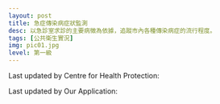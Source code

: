 ```yaml
---
layout: post
title: 急症傳染病症狀監測
desc: 以急診室求診的主要病徵為依據，追蹤市內各種傳染病症的流行程度。
tags: [公共衛生實況]
img: pic01.jpg
level: 第一級
---
```

<script src="{{ "/assets/plugins/sheetrock/plugin.js" | relative_url }}"></script>
<script src="{{ "/assets/plugins/chart-js/plugin.js" | relative_url }}"></script>

Last updated by Centre for Health Protection: 
<span id="lastmodified"></span>

Last updated by Our Application: 
<span id="lastrequested"></span>

<div class="chart-container" style="position: relative; height:600px;">
    <canvas id="chart" height="600" width="600"></canvas>
</div>

<table id="statistics" class="table table-condensed table-striped"></table>
  
<script>  //update chart

require(['chart-js', 'sheetrock'], function(chart, sheetrock) {
  
var flu = [];
var hfmd = [];
var ge = [];
var conjunctivitis = [];
var labels = [];
var chartColors = {
    red: 'rgb(255, 99, 132)',
    orange: 'rgb(255, 159, 64)',
    yellow: 'rgb(255, 205, 86)',
    green: 'rgb(75, 192, 192)',
    blue: 'rgb(54, 162, 235)',
    purple: 'rgb(153, 102, 255)',
    grey: 'rgb(201, 203, 207)'
};

var ctx = document.getElementById("chart").getContext("2d");
var cfg = {
    type: 'bar',
    data: {
        labels: [],
        datasets: [{
            label: "Influenza-like Illness Syndrome",
            data: [],
            type: 'line',
            pointRadius: 0,
            fill: false,
            lineTension: 0,
            borderWidth: 2,

            backgroundColor: chartColors.blue,
            borderColor: chartColors.blue,
        }, {
            label: "Hand Foot and Mouth Disease Syndrome",
            data: [],
            type: 'line',
            pointRadius: 0,
            fill: false,
            lineTension: 0,
            borderWidth: 2
        }, {
            label: "Acute Gastroenteritis Syndrome",
            data: [],
            type: 'line',
            pointRadius: 0,
            fill: false,
            lineTension: 0,
            borderWidth: 2,

            backgroundColor: chartColors.red,
            borderColor: chartColors.red,
        }, {
            label: "Acute Conjunctivitis Syndrome",
            data: [],
            type: 'line',
            pointRadius: 0,
            fill: false,
            lineTension: 0,
            borderWidth: 5,

            backgroundColor: chartColors.green,
            borderColor: chartColors.green,
        }]
    },
    options: {
        responsive: true,
        maintainAspectRatio: false,
        title: {
            display: true,
            text: '急症科傳染病症狀監測 \n Accident and Emergency Departments Communicable Diseases Syndromic Surveillance'
        },
        scales: {
            xAxes: [{
                type: 'time',
                distribution: 'series',
                time: {
                    parser: parseDate
                }
            }],
            yAxes: [{
                scaleLabel: {
                    display: true,
                    labelString: 'Weekly Average Rate'
                }
            }]
        }
    }
};
  var chart = new Chart(ctx, cfg);
  function parseDate(dateString) {
    return moment(dateString, 'DD-MMM-YYYY', 'en');
  }
  
  function getData(fetchSize) {
      $('#statistics').sheetrock({
          url: mySpreadsheet,
          query: "select D,E,F,G,H order by D desc",
          fetchSize: fetchSize,

          labels: ['End date of the week 該周的結束日期', 'Weekly average rate for the influenza-like illness syndrome group 流行性感冒病類症狀組的每周平均比率', 'Weekly average rate for the hand, foot and mouth disease syndrome group 手足口病症狀組的每周平均比率', 'Weekly average rate for the acute gastroenteritis syndrome group 急性腸道傳染病症狀組的每周平均比率', 'Weekly average rate for the acute conjunctivitis syndrome group 急性結膜炎症狀組的每周平均比率'],
          callback: updateChart
      });

  }
  function updateChart(error, options, response) {
      if (!response.rows) {
          return;
      }
      for (var i = 1; i < response.rows.length; i++) {
          labels.push(response.rows[i].cellsArray[0]);
          flu.push(response.rows[i].cellsArray[1]);
          hfmd.push(response.rows[i].cellsArray[2]);
          ge.push(response.rows[i].cellsArray[3]);
          conjunctivitis.push(response.rows[i].cellsArray[4]);
      }
      chart.config.data.datasets[0].data = flu;
      chart.config.data.datasets[1].data = hfmd;
      chart.config.data.datasets[2].data = ge;
      chart.config.data.datasets[3].data = conjunctivitis;
      chart.config.data.labels = labels;
      console.log(chart.config.data);
      chart.update();
      getData(500);
  }
  var mySpreadsheet = 'https://docs.google.com/spreadsheets/d/1xgMyJ5BT1R-1ZFukNy6oH4_SwaCSag6voon7a4yVkLo/edit?#gid=0';
  getData(500);
  
});
</script>
